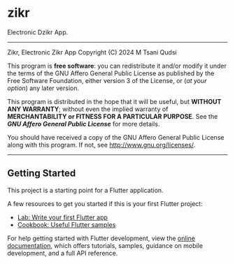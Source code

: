 # zikr

Electronic Dzikr App.

---

Zikr, Electronic Zikr App
Copyright (C) 2024  M Tsani Qudsi

This program is **free software**: you can redistribute it and/or modify it under the terms of the GNU Affero General Public License as published by
the Free Software Foundation, either version 3 of the License, or (*at your option*) any later version.

This program is distributed in the hope that it will be useful,
but **WITHOUT ANY WARRANTY**; without even the implied warranty of
**MERCHANTABILITY or FITNESS FOR A PARTICULAR PURPOSE**.  See the
***GNU Affero General Public License*** for more details.

You should have received a copy of the GNU Affero General Public License
along with this program.  If not, see <http://www.gnu.org/licenses/>.

---

## Getting Started

This project is a starting point for a Flutter application.

A few resources to get you started if this is your first Flutter project:

- [Lab: Write your first Flutter app](https://docs.flutter.dev/get-started/codelab)
- [Cookbook: Useful Flutter samples](https://docs.flutter.dev/cookbook)

For help getting started with Flutter development, view the
[online documentation](https://docs.flutter.dev/), which offers tutorials,
samples, guidance on mobile development, and a full API reference.
